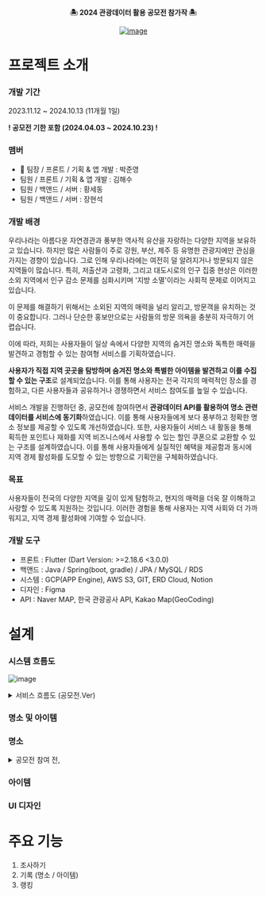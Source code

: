 <div align="center">

**🏝️ 2024 관광데이터 활용 공모전 참가작 🏝️**

[![image](https://github.com/user-attachments/assets/77bd835a-7bef-4740-9451-e2ff0efee288)](https://apps.apple.com/kr/app/treg/id6478799797)

</div>

# 프로젝트 소개
### 개발 기간
2023.11.12 ~ 2024.10.13 (11개월 1일)

**! 공모전 기한 포함 (2024.04.03 ~ 2024.10.23) !**
### 맴버
- 👑 팀장 / 프론트 / 기획 & 앱 개발 : 박준영
- 팀원 / 프론트 / 기획 & 앱 개발 : 김해수
- 팀원 / 백앤드 / 서버 : 황세동
- 팀원 / 백앤드 / 서버 : 장현석
### 개발 배경
우리나라는 아름다운 자연경관과 풍부한 역사적 유산을 자랑하는 다양한 지역을 보유하고 있습니다. 하지만 많은 사람들이 주로 강원, 부산, 제주 등 유명한 관광지에만 관심을 가지는 경향이 있습니다. 그로 인해 우리나라에는 여전히 덜 알려지거나 방문되지 않은 지역들이 많습니다. 특히, 저출산과 고령화, 그리고 대도시로의 인구 집중 현상은 이러한 소외 지역에서 인구 감소 문제를 심화시키며 '지방 소멸'이라는 사회적 문제로 이어지고 있습니다.

이 문제를 해결하기 위해서는 소외된 지역의 매력을 널리 알리고, 방문객을 유치하는 것이 중요합니다. 그러나 단순한 홍보만으로는 사람들의 방문 의욕을 충분히 자극하기 어렵습니다.

이에 따라, 저희는 사용자들이 일상 속에서 다양한 지역의 숨겨진 명소와 독특한 매력을 발견하고 경험할 수 있는 참여형 서비스를 기획하였습니다.

**사용자가 직접 지역 곳곳을 탐방하며 숨겨진 명소와 특별한 아이템을 발견하고 이를 수집할 수 있는 구조**로 설계되었습니다.
이를 통해 사용자는 전국 각지의 매력적인 장소를 경험하고, 다른 사용자들과 공유하거나 경쟁하면서 서비스 참여도를 높일 수 있습니다.

서비스 개발을 진행하던 중, 공모전에 참여하면서 **관광데이터 API를 활용하여 명소 관련 데이터를 서비스에 동기화**하였습니다. 이를 통해 사용자들에게 보다 풍부하고 정확한 명소 정보를 제공할 수 있도록 개선하였습니다.
또한, 사용자들이 서비스 내 활동을 통해 획득한 포인트나 재화를 지역 비즈니스에서 사용할 수 있는 할인 쿠폰으로 교환할 수 있는 구조를 설계하였습니다. 이를 통해 사용자들에게 실질적인 혜택을 제공함과 동시에 지역 경제 활성화를 도모할 수 있는 방향으로 기획안을 구체화하였습니다.

### 목표
사용자들이 전국의 다양한 지역을 깊이 있게 탐험하고, 현지의 매력을 더욱 잘 이해하고 사랑할 수 있도록 지원하는 것입니다. 이러한 경험을 통해 사용자는 지역 사회와 더 가까워지고, 지역 경제 활성화에 기여할 수 있습니다.
 
### 개발 도구
- 프론트 : Flutter (Dart Version: >=2.18.6 <3.0.0)
- 백앤드 : Java / Spring(boot, gradle) / JPA / MySQL / RDS
- 시스템 : GCP(APP Engine), AWS S3, GIT, ERD Cloud, Notion
- 디자인 : Figma
- API   : Naver MAP, 한국 관광공사 API, Kakao Map(GeoCoding)

# 설계
### 시스템 흐름도
![image](https://github.com/user-attachments/assets/a021fa4e-cdfd-490d-9e69-c5ad05c30644)

<details>
 <summary>
  서비스 흐름도 (공모전.Ver)
 </summary>
 <img src="https://github.com/user-attachments/assets/a62be618-b10d-4bf1-abd4-abacba19d9d0"/>
</details>

### 명소 및 아이템
### 명소

<details>
 <summary>
  공모전 참여 전,
 </summary>
 <img src="https://github.com/user-attachments/assets/ee58ecfd-9632-4cee-9e16-bdf61e04ee66"/>
</details>

### 아이템

### UI 디자인


# 주요 기능
1. 조사하기
2. 기록 (명소 / 아이템)
3. 랭킹





